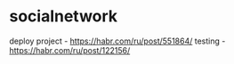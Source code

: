 # socialnetwork

deploy project - https://habr.com/ru/post/551864/
testing - https://habr.com/ru/post/122156/
